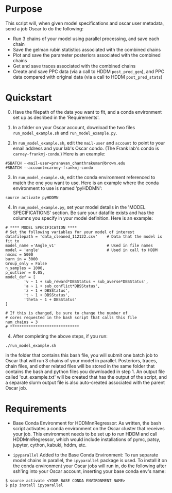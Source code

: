 # Purpose

This script will, when given model specifications and oscar user metadata, send
a job Oscar to do the following:
* Run 3 chains of your model using parallel processing, and save each chain
* Save the gelman rubin statistics associated with the combined chains
* Plot and save the parameter posteriors associated with the combined chains
* Get and save traces associated with the combined chains
* Create and save PPC data (via a call to HDDM `post_pred_gen`), and PPC data
 compared with original data (via a call to HDDM `post_pred_stats`)


# Quickstart

0. Have the filepath of the data you want to fit, and a conda environment set up as 
desribed in the 'Requirements'.

1. In a folder on your Oscar account, download the two files `run_model_example.sh` 
and `run_model_example.py`.

2. In `run_model_example.sh`, edit the `mail-user` and `account` to point to your 
email address and your lab's Oscar condo. (The Frank lab's condo is 
`carney-frankmj-condo`.) Here is an example:
```
#SBATCH --mail-user=pranavan_chanthrakumar@brown.edu
#SBATCH --account=carney-frankmj-condo
```

3. In `run_model_example.sh`, edit the conda environment referenced to match the one 
you want to use. Here is an example where the conda environment to use is named 'pyHDDMN':
```
source activate pyHDDMN
```

4. In `run_model_example.py`, set your model details in the 'MODEL SPECIFICATIONS' 
section. Be sure your datafile exists and has the columns you specify in your
model definition. Here is an example:
```
# **** MODEL SPECIFICATION ****
# Set the following variables for your model of interest 
datafilepath = 'data_cleaned_112122.csv'	# Data that the model is fit to
model_name ='Angle_v1'						# Used in file names
model = 'angle'              				# Used in call to HDDM
nmcmc = 5000
burn_in = 3000
Group_only = False
n_samples = 1000,
p_outlier = 0.05,
model_def = [
		'v ~ 1 + sub_reward*DBSStatus + sub_averse*DBSStatus', 
        'a ~ 1 + sub_conflict*DBSStatus',
        'z ~ 1 + DBSStatus',
        't ~ 1 + DBSStatus',
        'theta ~ 1 + DBSStatus'
]

# If this is changed, be sure to change the number of 
# cores requested in the bash script that calls this file
num_chains = 3
# ****************************** 
```

4. After completing the above steps, if you run:
```
./run_model_example.sh
```
in the folder that contains this bash file, you will submit one batch job to Oscar that will 
run 3 chains of your model in parallel. Posteriors, traces, chain files, and other related 
files will be stored in the same folder that contains the bash and python files you downloaded 
in step 1. An output file called 'out_example.txt' will be created that has the output of the 
script, and a separate slurm output file is also auto-created associated with the parent 
Oscar job.

# Requirements

* Base Conda Environment for HDDMnnRegressor: As written, the bash script 
activates a conda environment on the Oscar cluster that receives your job. This 
environment needs to be set up to run HDDM and call HDDMnnRegressor, which would
include installations of pymc, patsy, jupyter, cython, kabuki, hddm, etc.

* `ipyparallel` Added to the Base Conda Environment: To run separate model
chains in parallel, the `ipyparallel` package is used. To install it on the
conda environment your Oscar jobs will run in, do the following after ssh'ing
into your Oscar account, inserting your base conda env's name:
```
$ source activate <YOUR BASE CONDA ENVIRONMENT NAME>
$ pip install ipyparallel
```
